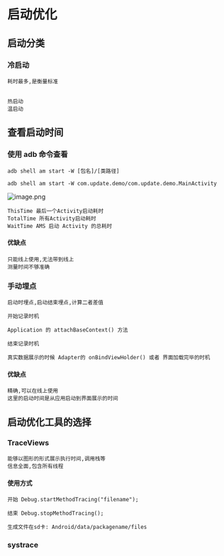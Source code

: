# 启动优化

## 启动分类

### 冷启动

    耗时最多,是衡量标准
    

    热启动
    温启动

## 查看启动时间
 
### 使用 adb 命令查看

    adb shell am start -W [包名]/[类路径]

    adb shell am start -W com.update.demo/com.update.demo.MainActivity

![image.png](https://upload-images.jianshu.io/upload_images/61189-8d9e9c37c9b21de3.png)

    ThisTime 最后一个Activity启动耗时
    TotalTime 所有Activity启动耗时
    WaitTime AMS 启动 Activity 的总耗时

#### 优缺点

    只能线上使用,无法带到线上
    测量时间不够准确

### 手动埋点

    启动时埋点,启动结束埋点,计算二者差值

    开始记录时机

    Application 的 attachBaseContext() 方法

    结束记录时机

    真实数据展示的时候 Adapter的 onBindViewHolder() 或者 界面加载完毕的时机

#### 优缺点

    精确,可以在线上使用
    这里的启动时间是从应用启动到界面展示的时间

## 启动优化工具的选择

### TraceViews

    能够以图形的形式展示执行时间,调用栈等
    信息全面,包含所有线程

#### 使用方式

    开始 Debug.startMethodTracing("filename");

    结束 Debug.stopMethodTracing();

    生成文件在sd卡: Android/data/packagename/files

### systrace